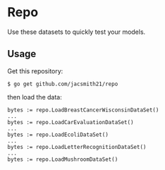 # Repo
Use these datasets to quickly test your models.

## Usage
Get this repository:
```
$ go get github.com/jacsmith21/repo
```
then load the data:
```
bytes := repo.LoadBreastCancerWisconsinDataSet()
...
bytes := repo.LoadCarEvaluationDataSet()
...
bytes := repo.LoadEcoliDataSet()
...
bytes := repo.LoadLetterRecognitionDataSet()
...
bytes := repo.LoadMushroomDataSet()
```
